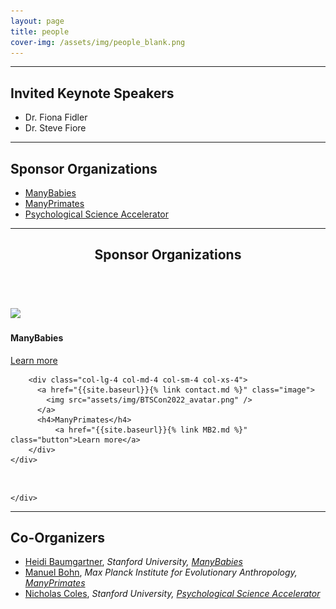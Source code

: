```yaml
---
layout: page
title: people
cover-img: /assets/img/people_blank.png
---
```



***
## Invited Keynote Speakers
* Dr. Fiona Fidler
* Dr. Steve Fiore

***
## Sponsor Organizations
* [ManyBabies](https://manybabies.github.io)
* [ManyPrimates](https://manyprimates.github.io)
* [Psychological Science Accelerator](https://psysciacc.org)

***
<!-- Section 
<section>
	<header class="major">
		<h2>Sponsor Organizations</h2>
	</header>
	<div class="container">
		<div class="row justify-content-around">
        <div class="col-lg-4 col-md-4 col-sm-4 col-xs-4">
			<a href="https://manybabies.github.io" class="image"><img src="assets/img/MB_logo.png" alt="" /></a>
			<h3>ManyBabies</h3>
		</div>
		<article>
			<a href="{{ 'pilot' | absolute_url }}" class="image"><img src="assets/img/mp_logo_notext.png" alt="" /></a>
			<h3>ManyPrimates</h3>
			<p>MP placeholder text </p>
			<ul class="actions">
				<li><a href="{{ 'pilot' | absolute_url }}" class="button">Learn more</a></li>
			</ul>
		</article>
		<article>
			<a href="{{ 'mp1' | absolute_url }}" class="image"><img src="assets/img/psa_logo.png" alt="" /></a>
			<h3>Psychological Science Accelerator</h3>
			<p>PSA placeholder text</p>
			<ul class="actions">
				<li><a href="{{ 'mp1' | absolute_url }}" class="button">Learn more</a></li>
			</ul>
		</div>
	</div>
</section>
-->

<section>
	<header class="major">
		<h2>Sponsor Organizations</h2>
	</header>

<br>

  <div class="container">
    <div class="row justify-content-around">
        <div class="col-lg-4 col-md-4 col-sm-4 col-xs-4">
          <a href="{{site.baseurl}}{% link contact.md %}" class="image">
            <img src="assets/img/BTSCon2022.png" />
          </a>
          <h4>ManyBabies</h4>
              <a href="{{site.baseurl}}{% link contact.md %}" class="button">Learn more</a>
        </div>

        <div class="col-lg-4 col-md-4 col-sm-4 col-xs-4">
          <a href="{{site.baseurl}}{% link contact.md %}" class="image">
            <img src="assets/img/BTSCon2022_avatar.png" />
          </a>
          <h4>ManyPrimates</h4>
              <a href="{{site.baseurl}}{% link MB2.md %}" class="button">Learn more</a>
        </div>
    </div>

<br>
    
	</div>
</section>

***
## Co-Organizers
* [Heidi Baumgartner](https://profiles.stanford.edu/heidi-baumgartner), *Stanford University, [ManyBabies](https://manybabies.github.io)*
* [Manuel Bohn](https://manuelbohn.github.io), *Max Planck Institute for Evolutionary Anthropology, [ManyPrimates](https://manyprimates.github.io)*
* [Nicholas Coles](https://hai.stanford.edu/people/nicholas-coles), *Stanford University, [Psychological Science Accelerator](https://psysciacc.org)*